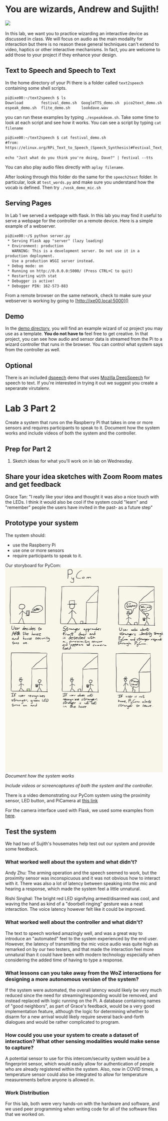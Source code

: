 # You are wizards, Andrew and Sujith!

<img src="https://pbs.twimg.com/media/Cen7qkHWIAAdKsB.jpg" height="400">

In this lab, we want you to practice wizarding an interactive device as discussed in class. We will focus on audio as the main modality for interaction but there is no reason these general techniques can't extend to video, haptics or other interactive mechanisms. In fact, you are welcome to add those to your project if they enhance your design.


## Text to Speech and Speech to Text

In the home directory of your Pi there is a folder called `text2speech` containing some shell scripts.

```
pi@ixe00:~/text2speech $ ls
Download        festival_demo.sh  GoogleTTS_demo.sh  pico2text_demo.sh
espeak_demo.sh  flite_demo.sh     lookdave.wav

```

you can run these examples by typing 
`./espeakdeom.sh`. Take some time to look at each script and see how it works. You can see a script by typing `cat filename`

```
pi@ixe00:~/text2speech $ cat festival_demo.sh 
#from: https://elinux.org/RPi_Text_to_Speech_(Speech_Synthesis)#Festival_Text_to_Speech

echo "Just what do you think you're doing, Dave?" | festival --tts

```

You can also play audio files directly with `aplay filename`.

After looking through this folder do the same for the `speech2text` folder. In particular, look at `test_words.py` and make sure you understand how the vocab is defined. Then try `./vosk_demo_mic.sh`

## Serving Pages

In Lab 1 we served a webpage with flask. In this lab you may find it useful to serve a webpage for the controller on a remote device. Here is a simple example of a webserver.

```
pi@ixe00:~/$ python server.py
 * Serving Flask app "server" (lazy loading)
 * Environment: production
   WARNING: This is a development server. Do not use it in a production deployment.
   Use a production WSGI server instead.
 * Debug mode: on
 * Running on http://0.0.0.0:5000/ (Press CTRL+C to quit)
 * Restarting with stat
 * Debugger is active!
 * Debugger PIN: 162-573-883
```
From a remote browser on the same network, check to make sure your webserver is working by going to [http://ixe00.local:5000]()


## Demo

In the [demo directory](./demo), you will find an example wizard of oz project you may use as a template. **You do not have to** feel free to get creative. In that project, you can see how audio and sensor data is streamed from the Pi to a wizard controller that runs in the browser. You can control what system says from the controller as well.

## Optional

There is an included [dspeech](./dspeech) demo that uses [Mozilla DeepSpeech](https://github.com/mozilla/DeepSpeech) for speech to text. If you're interested in trying it out we suggest you create a seperarate virutalenv. 



# Lab 3 Part 2

Create a system that runs on the Raspberry Pi that takes in one or more sensors and requires participants to speak to it. Document how the system works and include videos of both the system and the controller.

## Prep for Part 2

1. Sketch ideas for what you'll work on in lab on Wednesday.

## Share your idea sketches with Zoom Room mates and get feedback

Grace Tan: "I really like your idea and thought it was also a nice touch with the LEDs.  I think it would also be cool if the system could "learn" and "remember" people the users have invited in the past- as a future step"

## Prototype your system

The system should:
* use the Raspberry Pi 
* use one or more sensors
* require participants to speak to it. 


Our storyboard for PyCom:
![Sketch 1](https://github.com/andrewhtsai/Interactive-Lab-Hub/blob/Spring2021/Lab%203/ECE5413_Lab3Storyboard2.jpg)
*Document how the system works*

*Include videos or screencaptures of both the system and the controller.*

There is a video demonstrating our PyCom system using the proximity sensor, LED button, and PiCamera at [this link]( https://drive.google.com/file/d/1ZZcboCBSxLsFTcf2vm4l6__tm8_FRrq4/view?usp=sharing)

For the camera interface used with Flask, we used some examples from [here](https://github.com/EbenKouao/pi-camera-stream-flask).
## Test the system
We had two of Sujith's housemates help test out our system and provide some feedback.

### What worked well about the system and what didn't?
Andy Zhu: The arming operation and the speech seemed to work, but the proximity sensor was inconspicuous and it was not obvious how to interact with it. There was also
a lot of latency between speaking into the mic and hearing a response, which made the system feel a little unnatural.

Rishi Singhal: The bright red LED signifying armed/disarmed was cool, and waving the hand as kind of a "doorbell ringing" gesture was a neat interaction. The voice
latency however felt like it could be improved.


### What worked well about the controller and what didn't?
The text to speech worked amazingly well, and was a great way to introduce an "automated" feel to the system experienced by the end user. However, the latency of 
transmitting the mic voice audio was quite high as remarked on by our two testers, and that made the interaction feel more unnatural than it could have been with 
modern technology especially when considering the added time of having to type a response.

### What lessons can you take away from the WoZ interactions for designing a more autonomous version of the system?
If the system were automated, the overall latency would likely be very much reduced since the need for streaming/responding would be removed, and instead replaced
with logic running on the Pi. A database containing names of "good neighbors", as part of Grace's feedback, would be a very good implementation feature, although
the logic for determining whether to disarm for a new arrival would likely require several back-and-forth dialogues and would be rather complicated to program.


### How could you use your system to create a dataset of interaction? What other sensing modalities would make sense to capture?
A potential sensor to use for this intercom/security system would be a fingerprint sensor, which would easily allow for authentication of people who are
already registered within the system. Also, now in COVID times, a temperature sensor could also be integrated to allow for temperature measurements before anyone
is allowed in.


### Work Distribution
For this lab, both were very hands-on with the hardware and software, and we used peer programming when writing code for all of the software files that we worked on.
